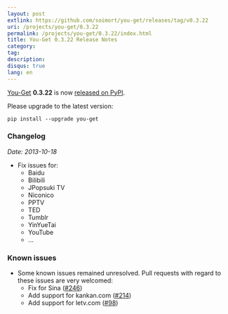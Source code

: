 ```yaml
---
layout: post
extlink: https://github.com/soimort/you-get/releases/tag/v0.3.22
uri: /projects/you-get/0.3.22
permalink: /projects/you-get/0.3.22/index.html
title: You-Get 0.3.22 Release Notes
category:
tag:
description:
disqus: true
lang: en
---
```


[You-Get](http://www.soimort.org/you-get) __0.3.22__ is now [released on PyPI](http://pypi.python.org/pypi/you-get/0.3.22).

Please upgrade to the latest version:

    pip install --upgrade you-get

### Changelog

*Date: 2013-10-18*

* Fix issues for:
    - Baidu
    - Bilibili
    - JPopsuki TV
    - Niconico
    - PPTV
    - TED
    - Tumblr
    - YinYueTai
    - YouTube
    - ...

### Known issues

* Some known issues remained unresolved. Pull requests with regard to these issues are very welcomed:
    - Fix for Sina ([#246](https://github.com/soimort/you-get/issues/246))
    - Add support for kankan.com ([#214](https://github.com/soimort/you-get/issues/214))
    - Add support for letv.com ([#98](https://github.com/soimort/you-get/issues/98))
